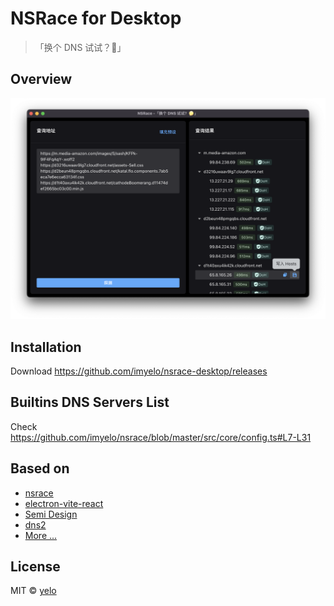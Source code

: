 # NSRace for Desktop
> 「换个 DNS 试试？🤔」

## Overview
![screenshot](./docs/assets/screenshot.png)

## Installation
Download https://github.com/imyelo/nsrace-desktop/releases

## Builtins DNS Servers List
Check https://github.com/imyelo/nsrace/blob/master/src/core/config.ts#L7-L31

## Based on
- [nsrace](https://github.com/imyelo/nsrace)
- [electron-vite-react](https://github.com/electron-vite/electron-vite-react)
- [Semi Design](https://github.com/DouyinFE/semi-design)
- [dns2](https://github.com/song940/node-dns)
- [More ...](./package.json)

## License
MIT &copy; [yelo](https://github.com/imyelo)
